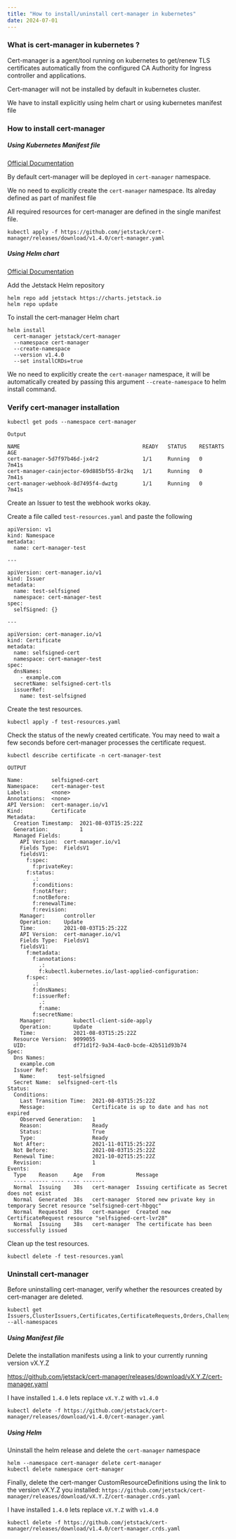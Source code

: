 ```yaml
---
title: "How to install/uninstall cert-manager in kubernetes"
date: 2024-07-01
---
```


### What is cert-manager in kubernetes ?

Cert-manager is a agent/tool running on kubernetes to get/renew TLS certificates automatically from the configured CA Authority for Ingress controller and applications.

Cert-manager will not be installed by default in kubernetes cluster.

We have to install explicitly using helm chart or using kubernetes manifest file

### How to install cert-manager

##### Using Kubernetes Manifest file

[Official Documentation](https://cert-manager.io/docs/installation/kubectl/)

By default cert-manager will be deployed in `cert-manager` namespace.

We no need to explicitly create the `cert-manager` namespace. Its alreday defined as part of manifest file

All required resources for cert-manager are defined in the single manifest file.

```
kubectl apply -f https://github.com/jetstack/cert-manager/releases/download/v1.4.0/cert-manager.yaml
```

##### Using Helm chart

[Official Documentation](https://cert-manager.io/docs/installation/helm/)

Add the Jetstack Helm repository

```
helm repo add jetstack https://charts.jetstack.io
helm repo update
```

To install the cert-manager Helm chart

```
helm install 
  cert-manager jetstack/cert-manager 
  --namespace cert-manager 
  --create-namespace 
  --version v1.4.0 
  --set installCRDs=true
```

We no need to explicitly create the `cert-manager` namespace, it will be automatically created by passing this argument `--create-namespace` to helm install command.

### Verify cert-manager installation

```
kubectl get pods --namespace cert-manager
```

`Output`

```
NAME                                       READY   STATUS    RESTARTS   AGE
cert-manager-5d7f97b46d-jx4r2              1/1     Running   0          7m41s
cert-manager-cainjector-69d885bf55-8r2kq   1/1     Running   0          7m41s
cert-manager-webhook-8d7495f4-dwztg        1/1     Running   0          7m41s
```

Create an Issuer to test the webhook works okay.

Create a file called `test-resources.yaml` and paste the following

```
apiVersion: v1
kind: Namespace
metadata:
  name: cert-manager-test

---

apiVersion: cert-manager.io/v1
kind: Issuer
metadata:
  name: test-selfsigned
  namespace: cert-manager-test
spec:
  selfSigned: {}

---

apiVersion: cert-manager.io/v1
kind: Certificate
metadata:
  name: selfsigned-cert
  namespace: cert-manager-test
spec:
  dnsNames:
    - example.com
  secretName: selfsigned-cert-tls
  issuerRef:
    name: test-selfsigned
```

Create the test resources.

```
kubectl apply -f test-resources.yaml
```

Check the status of the newly created certificate. You may need to wait a few seconds before cert-manager processes the certificate request.

```
kubectl describe certificate -n cert-manager-test
```

`OUTPUT`

```
Name:         selfsigned-cert
Namespace:    cert-manager-test
Labels:       <none>
Annotations:  <none>
API Version:  cert-manager.io/v1
Kind:         Certificate
Metadata:
  Creation Timestamp:  2021-08-03T15:25:22Z
  Generation:          1
  Managed Fields:
    API Version:  cert-manager.io/v1
    Fields Type:  FieldsV1
    fieldsV1:
      f:spec:
        f:privateKey:
      f:status:
        .:
        f:conditions:
        f:notAfter:
        f:notBefore:
        f:renewalTime:
        f:revision:
    Manager:      controller
    Operation:    Update
    Time:         2021-08-03T15:25:22Z
    API Version:  cert-manager.io/v1
    Fields Type:  FieldsV1
    fieldsV1:
      f:metadata:
        f:annotations:
          .:
          f:kubectl.kubernetes.io/last-applied-configuration:
      f:spec:
        .:
        f:dnsNames:
        f:issuerRef:
          .:
          f:name:
        f:secretName:
    Manager:         kubectl-client-side-apply
    Operation:       Update
    Time:            2021-08-03T15:25:22Z
  Resource Version:  9099055
  UID:               df71d1f2-9a34-4ac0-bcde-42b511d93b74
Spec:
  Dns Names:
    example.com
  Issuer Ref:
    Name:       test-selfsigned
  Secret Name:  selfsigned-cert-tls
Status:
  Conditions:
    Last Transition Time:  2021-08-03T15:25:22Z
    Message:               Certificate is up to date and has not expired
    Observed Generation:   1
    Reason:                Ready
    Status:                True
    Type:                  Ready
  Not After:               2021-11-01T15:25:22Z
  Not Before:              2021-08-03T15:25:22Z
  Renewal Time:            2021-10-02T15:25:22Z
  Revision:                1
Events:
  Type    Reason     Age   From          Message
  ---- ------ ---- ---- -------
  Normal  Issuing    38s   cert-manager  Issuing certificate as Secret does not exist
  Normal  Generated  38s   cert-manager  Stored new private key in temporary Secret resource "selfsigned-cert-hbgqc"
  Normal  Requested  38s   cert-manager  Created new CertificateRequest resource "selfsigned-cert-lvr28"
  Normal  Issuing    38s   cert-manager  The certificate has been successfully issued
```

Clean up the test resources.

```
kubectl delete -f test-resources.yaml
```

### Uninstall cert-manager

Before uninstalling cert-manager, verify whether the resources created by cert-manager are deleted.

```
kubectl get Issuers,ClusterIssuers,Certificates,CertificateRequests,Orders,Challenges --all-namespaces
```

##### Using Manifest file

Delete the installation manifests using a link to your currently running version vX.Y.Z

https://github.com/jetstack/cert-manager/releases/download/vX.Y.Z/cert-manager.yaml

I have installed `1.4.0` lets replace `vX.Y.Z` with `v1.4.0`

```
kubectl delete -f https://github.com/jetstack/cert-manager/releases/download/v1.4.0/cert-manager.yaml
```

##### Using Helm

Uninstall the helm release and delete the `cert-manager` namespace

```
helm --namespace cert-manager delete cert-manager
kubectl delete namespace cert-manager
```

Finally, delete the cert-manger CustomResourceDefinitions using the link to the version vX.Y.Z you installed: `https://github.com/jetstack/cert-manager/releases/download/vX.Y.Z/cert-manager.crds.yaml`

I have installed `1.4.0` lets replace `vX.Y.Z` with `v1.4.0`

```
kubectl delete -f https://github.com/jetstack/cert-manager/releases/download/v1.4.0/cert-manager.crds.yaml
```
